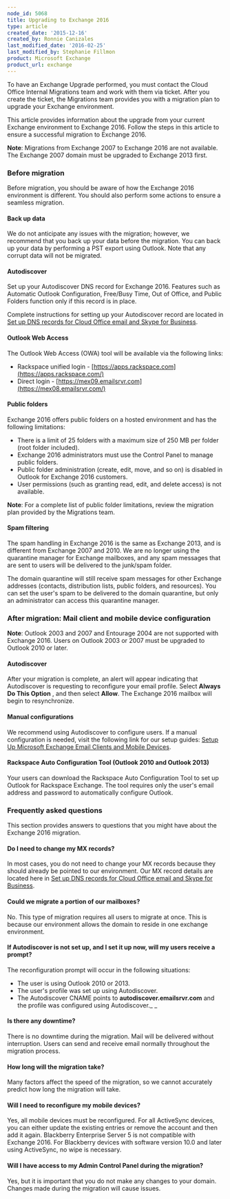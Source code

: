 ```yaml
---
node_id: 5068
title: Upgrading to Exchange 2016
type: article
created_date: '2015-12-16'
created_by: Ronnie Canizales
last_modified_date: '2016-02-25'
last_modified_by: Stephanie Fillmon
product: Microsoft Exchange
product_url: exchange
---
```


To have an Exchange Upgrade performed, you must contact the Cloud Office Internal Migrations team and work with them via ticket. After you create the ticket, the Migrations team provides you with a migration plan to upgrade your Exchange environment.

This article provides information about the upgrade from your current Exchange environment to Exchange 2016. Follow the steps in this article to ensure a successful migration to Exchange 2016.

**Note**: Migrations from Exchange 2007 to Exchange 2016 are not available. The Exchange 2007 domain must be upgraded to Exchange 2013 first.

### Before migration

Before migration, you should be aware of how the Exchange 2016 environment is different. You should also perform some actions to ensure a seamless migration.

#### Back up data

We do not anticipate any issues with the migration; however, we recommend that you back up your data before the migration. You can back up your data by performing a PST export using Outlook. Note that any corrupt data will not be migrated.

#### Autodiscover

Set up your Autodiscover DNS record for Exchange 2016. Features such as Automatic Outlook Configuration, Free/Busy Time, Out of Office, and Public Folders function only if this record is in place.

Complete instructions for setting up your Autodiscover record are located in [Set up DNS records for Cloud Office email and Skype for Business](http://www.rackspace.com/knowledge_center/article/set-up-dns-records-for-cloud-office-email-and-skype-for-business).

#### Outlook Web Access

The Outlook Web Access (OWA) tool will be available via the following links:

- Rackspace unified login - [https://apps.rackspace.com](https://apps.rackspace.com/)
- Direct login - [https://mex09.emailsrvr.com](https://mex08.emailsrvr.com/)

#### Public folders

Exchange 2016 offers public folders on a hosted environment and has the following limitations:

- There is a limit of 25 folders with a maximum size of 250 MB per folder (root folder included).
- Exchange 2016 administrators must use the Control Panel to manage public folders.
- Public folder administration (create, edit, move,  and so on) is disabled in Outlook for Exchange 2016 customers.
- User permissions (such as granting read, edit, and delete access) is not available.

**Note**: For a complete list of public folder limitations, review the migration plan provided by the Migrations team.

#### Spam filtering

The spam handling in Exchange 2016 is the same as Exchange 2013, and is different from Exchange 2007 and 2010. We are no longer using the quarantine manager for Exchange mailboxes, and any spam messages that are sent to users will be delivered to the junk/spam folder.

The domain quarantine will still receive spam messages for other Exchange addresses (contacts, distribution lists, public folders, and resources). You can set the user's spam to be delivered to the domain quarantine, but only an administrator can access this quarantine manager.

### After migration: Mail client and mobile device configuration

**Note**: Outlook 2003 and 2007 and Entourage 2004 are not supported with Exchange 2016. Users on Outlook 2003 or 2007 must be upgraded to Outlook 2010 or later.

#### Autodiscover

After your migration is complete, an alert will appear indicating that Autodiscover is requesting to reconfigure your email profile. Select **Always Do This Option** , and then select **Allow**. The Exchange 2016 mailbox will begin to resynchronize.

#### Manual configurations

We recommend using Autodiscover to configure users. If a manual configuration is needed, visit the following link for our setup guides: [Setup Up Microsoft Exchange Email Clients and Mobile Devices](https://admin.rackspace.com/knowledge_center/article/setting-up-microsoft-exchange-email-clients-mobile-devices).

#### Rackspace Auto Configuration Tool (Outlook 2010 and Outlook 2013)

Your users can download the Rackspace Auto Configuration Tool to set up Outlook for Rackspace Exchange. The tool requires only the user's email address and password to automatically configure Outlook.

### Frequently asked questions

This section provides answers to questions that you might have about the Exchange 2016 migration.

#### Do I need to change my MX records?

In most cases, you do not need to change your MX records because they should already be pointed to our environment. Our MX record details are located here in [Set up DNS records for Cloud Office email and Skype for Business](https://admin.rackspace.com/knowledge_center/article/set-up-dns-records-for-cloud-office-email-and-skype-for-business).

#### Could we migrate a portion of our mailboxes?

No. This type of migration requires all users to migrate at once. This is because our environment allows the domain to reside in one exchange environment.

#### If Autodiscover is not set up, and I set it up now, will my users receive a prompt?

The reconfiguration prompt will occur in the following situations:

  - The user is using Outlook 2010 or 2013.
  - The user's profile was set up using Autodiscover.
  - The Autodiscover CNAME points to **autodiscover.emailsrvr.com** and the profile was configured using Autodiscover._ _

#### Is there any downtime?

There is no downtime during the migration. Mail will be delivered without interruption. Users can send and receive email normally throughout the migration process.

#### How long will the migration take?

Many factors affect the speed of the migration, so we cannot accurately predict how long the migration will take.

#### Will I need to reconfigure my mobile devices?

Yes, all mobile devices must be reconfigured. For all ActiveSync devices, you can either update the existing entries or remove the account and then add it again. Blackberry Enterprise Server 5 is not compatible with Exchange 2016. For Blackberry devices with software version 10.0 and later using ActiveSync, no wipe is necessary.

#### Will I have access to my Admin Control Panel during the migration?

Yes, but it is important that you do not make any changes to your domain. Changes made during the migration will cause issues.
